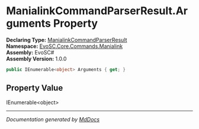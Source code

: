 ﻿<!--  
  <auto-generated>   
    The contents of this file were generated by a tool.  
    Changes to this file may be list if the file is regenerated  
  </auto-generated>   
-->

# ManialinkCommandParserResult.Arguments Property

**Declaring Type:** [ManialinkCommandParserResult](../index.md)  
**Namespace:** [EvoSC.Core.Commands.Manialink](../../index.md)  
**Assembly:** EvoSC\#  
**Assembly Version:** 1.0.0

```csharp
public IEnumerable<object> Arguments { get; }
```

## Property Value

IEnumerable\<object\>

___

*Documentation generated by [MdDocs](https://github.com/ap0llo/mddocs)*
